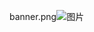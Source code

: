 banner.png![图片](https://github.com/idootop/idootop/assets/35302658/3b3b07ce-6c19-453e-81f4-942a755c04d4)
